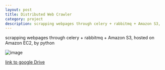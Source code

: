 ```yaml
---
layout: post
title: Distributed Web Crawler
category: project
description: scrapping webpages through celery + rabbitmq + Amazon S3, hosted on Amazon EC2, by python
---
```


scrapping webpages through celery + rabbitmq + Amazon S3, hosted on Amazon EC2, by python

 ![image](../images/project/wenCrawler.png)
  
 [link to google Drive](https://drive.google.com/open?id=0B0BJAgFiD4jIdTQ1Tm56aXE5dmc)

 
